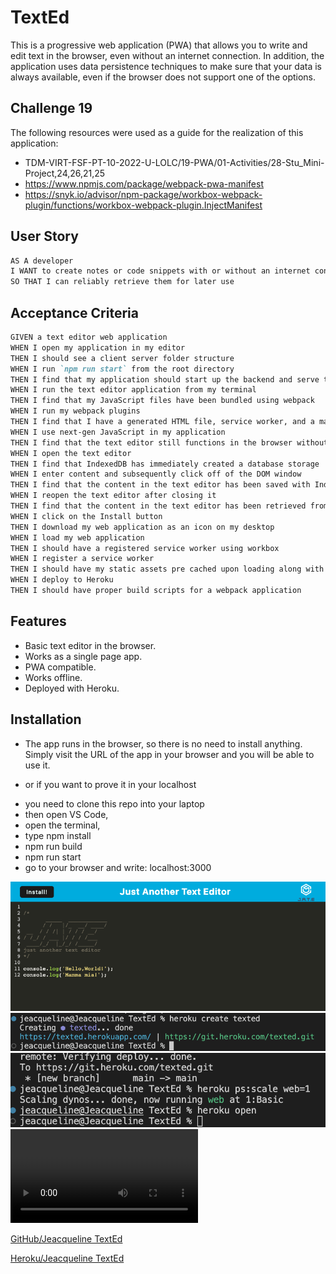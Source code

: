 # TextEd
This is a progressive web application (PWA) that allows you to write and edit text in the browser, even without an internet connection. In addition, the application uses data persistence techniques to make sure that your data is always available, even if the browser does not support one of the options.

## Challenge 19
The following resources were used as a guide for the realization of this application: 
- TDM-VIRT-FSF-PT-10-2022-U-LOLC/19-PWA/01-Activities/28-Stu_Mini-Project,24,26,21,25
- https://www.npmjs.com/package/webpack-pwa-manifest 
- https://snyk.io/advisor/npm-package/workbox-webpack-plugin/functions/workbox-webpack-plugin.InjectManifest
## User Story

```md
AS A developer
I WANT to create notes or code snippets with or without an internet connection
SO THAT I can reliably retrieve them for later use
```

## Acceptance Criteria

```md
GIVEN a text editor web application
WHEN I open my application in my editor
THEN I should see a client server folder structure
WHEN I run `npm run start` from the root directory
THEN I find that my application should start up the backend and serve the client
WHEN I run the text editor application from my terminal
THEN I find that my JavaScript files have been bundled using webpack
WHEN I run my webpack plugins
THEN I find that I have a generated HTML file, service worker, and a manifest file
WHEN I use next-gen JavaScript in my application
THEN I find that the text editor still functions in the browser without errors
WHEN I open the text editor
THEN I find that IndexedDB has immediately created a database storage
WHEN I enter content and subsequently click off of the DOM window
THEN I find that the content in the text editor has been saved with IndexedDB
WHEN I reopen the text editor after closing it
THEN I find that the content in the text editor has been retrieved from our IndexedDB
WHEN I click on the Install button
THEN I download my web application as an icon on my desktop
WHEN I load my web application
THEN I should have a registered service worker using workbox
WHEN I register a service worker
THEN I should have my static assets pre cached upon loading along with subsequent pages and static assets
WHEN I deploy to Heroku
THEN I should have proper build scripts for a webpack application
```

## Features
* Basic text editor in the browser.
* Works as a single page app.
* PWA compatible.
* Works offline.
* Deployed with Heroku.

## Installation
- The app runs in the browser, so there is no need to install anything. Simply visit the URL of the app in your browser and you will be able to use it.
* or if you want to prove it in your localhost
- you need to clone this repo into your laptop
- then open VS Code,
- open the terminal,
- type npm install 
- npm run build
- npm run start
- go to your browser and write: localhost:3000


![Reference image.](./Assets/J.A.T.E.png)
![Reference image.](./Assets/createdheroku.png)
![Reference image.](./Assets/herokuopen.png)
![Reference image.](./Assets/J.A.T.E.mp4)


[GitHub/Jeacqueline TextEd](https://github.com/Jeacqueline/TextEd)

[Heroku/Jeacqueline TextEd](https://texted.herokuapp.com/)
